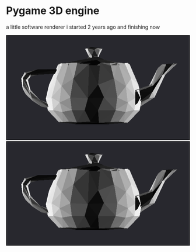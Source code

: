 # Pygame 3D engine

a little software renderer i started 2 years ago and finishing now 

![Teapot](teapot.png)
![Rotating Monkey](teapot.png)
